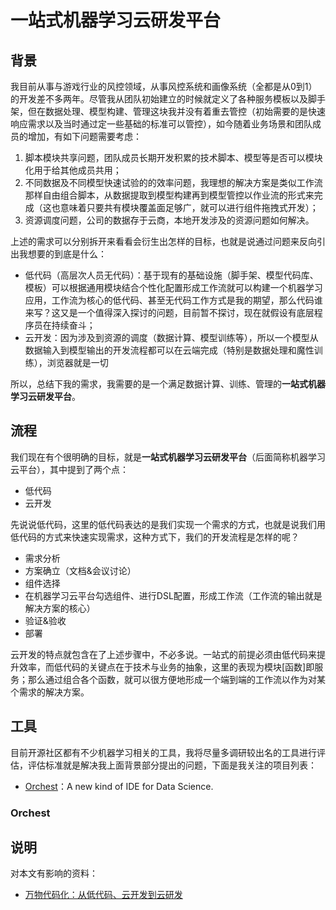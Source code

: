 # 一站式机器学习云研发平台

## 背景

我目前从事与游戏行业的风控领域，从事风控系统和画像系统（全都是从0到1）的开发差不多两年。尽管我从团队初始建立的时候就定义了各种服务模板以及脚手架，但在数据处理、模型构建、管理这块我并没有着重去管控（初始需要的是快速响应需求以及当时通过定一些基础的标准可以管控），如今随着业务场景和团队成员的增加，有如下问题需要考虑：

1. 脚本模块共享问题，团队成员长期开发积累的技术脚本、模型等是否可以模块化用于给其他成员共用；
2. 不同数据及不同模型快速试验的的效率问题，我理想的解决方案是类似工作流那样自由组合脚本，从数据提取到模型构建再到模型管控以作业流的形式来完成（这也意味着只要共有模块覆盖面足够广，就可以进行组件拖拽式开发）；
3. 资源调度问题，公司的数据存于云商，本地开发涉及的资源问题如何解决。

上述的需求可以分别拆开来看看会衍生出怎样的目标，也就是说通过问题来反向引出我想要的到底是什么：

- 低代码（高层次人员无代码）：基于现有的基础设施（脚手架、模型代码库、模板）可以根据通用模块结合个性化配置形成工作流就可以构建一个机器学习应用，工作流为核心的低代码、甚至无代码工作方式是我的期望，那么代码谁来写？这又是一个值得深入探讨的问题，目前暂不探讨，现在就假设有底层程序员在持续奋斗；
- 云开发：因为涉及到资源的调度（数据计算、模型训练等），所以一个模型从数据输入到模型输出的开发流程都可以在云端完成（特别是数据处理和魔性训练），浏览器就是一切

所以，总结下我的需求，我需要的是一个满足数据计算、训练、管理的**一站式机器学习云研发平台**。

## 流程

我们现在有个很明确的目标，就是**一站式机器学习云研发平台**（后面简称机器学习云平台），其中提到了两个点：

- 低代码
- 云开发

先说说低代码，这里的低代码表达的是我们实现一个需求的方式，也就是说我们用低代码的方式来快速实现需求，这种方式下，我们的开发流程是怎样的呢？

- 需求分析
- 方案确立（文档&会议讨论）
- 组件选择
- 在机器学习云平台勾选组件、进行DSL配置，形成工作流（工作流的输出就是解决方案的核心）
- 验证&验收
- 部署

云开发的特点就包含在了上述步骤中，不必多说。一站式的前提必须由低代码来提升效率，而低代码的关键点在于技术与业务的抽象，这里的表现为模块[函数]即服务；那么通过组合各个函数，就可以很方便地形成一个端到端的工作流以作为对某个需求的解决方案。

## 工具

目前开源社区都有不少机器学习相关的工具，我将尽量多调研较出名的工具进行评估，评估标准就是解决我上面背景部分提出的问题，下面是我关注的项目列表：

- [Orchest](https://github.com/orchest/orchest)：A new kind of IDE for Data Science.

### Orchest

## 说明

对本文有影响的资料：

- [万物代码化：从低代码、云开发到云研发](https://www.phodal.com/blog/codify/)